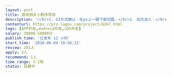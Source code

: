 ```yaml
---                
layout: post       
title: 游戏相关小程序项目           
description: '</br>1. UI方式确认：在ps上一键下载切图。</br>2. 初次进入：</br>    2.1 先选择游戏，然后进入账号注册页面， 绑定账号，有提供的样例。</br>    注意：选择游戏里面的内容都是可配的。</br>3. 匹配模式：里面选项可后台配置。注意：大区这个配置项是根据不同游戏从接口读取出来的。</br></br>4. 配置完成后 再次进入游戏，则进入组起页面，里面是配置好的游戏：</br>  4.1 长按二维码可保存图片、加好友等。</br>  4.2 好友匹配的计算方式：是否是正在匹配，时间是在变化的。</br>  4.3 下面的四个头像，一个是我自己，另外三个是静态图，但后三个图有个动画效果：每个头像下面的问号是橙色轮询变化，可gif提供 也可样式控制。</br>  4.4 开始匹配时，匹配模式是灰掉的。</br>5. 匹配成功：</br>  5.1 服务号在配送成功后提供服务号推送（可参考他们，有成功样例）。</br>  5.2 匹配成功后，发送的信息可后台配置，信息不做及时刷新，下拉刷或者配置间隔时间刷新。</br>  5.3 每个头像的展示信息可后台配置信息。</br>6. 个人中心：</br>  6.1 设置标签，后台配置，可创建标签，最多选择五个，每个标签多个五个字，待</br>  6.2 匹配游戏，进入我的游戏，点击进入匹配模式页面。</br>  6.3 排行榜：调用第三方提供的接口，展示数据。</br>  6.4 设置：匹配好友可关闭，双向生效。</br>7. 看看：</br>  7.1 后台可配置文章，注意：富文本在后台配置好，会出现手机端格式错乱的现象，待确认。</br>  7.2 文章评论：需要有审核管理，只能官方进行回复。</br>  7.3 可分享。</br>'     
contenturl: https://pro.lagou.com/project/8267.html      
tags: [APP开发,android开发,iOS开发]            
salary: 30000-50000元          
publish_time: '已发布 12 小时'         
start_time: '2018-06-04 19:56:22'           
review: 201人                   
apply: 2人                   
recommend: 1人                   
time_range: 1-2周              
status: 招募中                  
---                 
```


